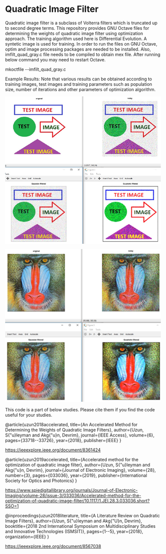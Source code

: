 # Quadratic Image Filter
Quadratic image filter is a subclass of Volterra filters which is truncated up to second degree terms. This repository provides GNU Octave files for determining the weights of quadratic image filter using optimization approach.  The training algorithm used here is Differential Evolution. A syntetic image is used for training. In order to run the files on GNU Octave, optim and image processing packages are needed to be installed. Also, imfilt_quad_gray.c file needs to be compiled to obtain mex file. After running below command you may need to restart Octave.

mkoctfile --imfilt_quad_gray.c


Example Results:
Note that various results can be obtained according to training images, test images and training parameters such as population size, number of iterations and other parameters of optimization algorithm.


![alt text](/test/results1.jpg)

![alt text](/test/results2.jpg)



This code is a part of below studies. Please cite them if you find the code useful for your studies.

@article{uzun2018accelerated,
  title={An Accelerated Method for Determining the Weights of Quadratic Image Filters},
  author={Uzun, S{\"u}leyman and Akg{\"u}n, Devrim},
  journal={IEEE Access},
  volume={6},
  pages={33718--33726},
  year={2018},
  publisher={IEEE}
}


https://ieeexplore.ieee.org/document/8361424


@article{uzun2019accelerated,
  title={Accelerated method for the optimization of quadratic image filter},
  author={Uzun, S{\"u}leyman and Akg{\"u}n, Devrim},
  journal={Journal of Electronic Imaging},
  volume={28},
  number={3},
  pages={033036},
  year={2019},
  publisher={International Society for Optics and Photonics}
}

https://www.spiedigitallibrary.org/journals/Journal-of-Electronic-Imaging/volume-28/issue-3/033036/Accelerated-method-for-the-optimization-of-quadratic-image-filter/10.1117/1.JEI.28.3.033036.short?SSO=1


@inproceedings{uzun2018literature,
  title={A Literature Review on Quadratic Image Filters},
  author={Uzun, S{\"u}leyman and Akg{\"U}n, Devrim},
  booktitle={2018 2nd International Symposium on Multidisciplinary Studies and Innovative Technologies (ISMSIT)},
  pages={1--5},
  year={2018},
  organization={IEEE}
}

https://ieeexplore.ieee.org/document/8567038



